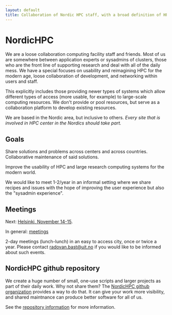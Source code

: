```yaml
---
layout: default
title: Collaboration of Nordic HPC staff, with a broad definition of HPC.
---
```


# NordicHPC

We are a loose collaboration computing facility staff and
friends. Most of us are somewhere between application experts or
sysadmins of clusters, those who are the front line of supporting
research and deal with all of the daily mess. We have a special
focuses on usability and reimagining HPC for the modern age, loose
collaboration of development, and networking within users and staff.

This explicitly includes those providing newer types of systems which
allow different types of access (more usable, for example) to
large-scale computing resources.  We don't provide or pool resources,
but serve as a collaboration platform to develop existing
resources.

We are based in the Nordic area, but inclusive to others.  *Every site
that is involved in HPC center in the Nordics should take part.*


## Goals

Share solutions and problems across centers and across countries.
Collaborative maintenance of said solutions.

Improve the usability of HPC and large research computing systems for
the modern world.

We would like to meet 1-2/year in an informal setting where we share recipes
and issues with the hope of improving the user experience but also the
"sysadmin experience".


## Meetings

Next: [Helsinki, November 14-15](2019-11-14-helsinki).

In general: [meetings](meetings.html)

2-day meetings (lunch-lunch) in an easy to access city, once or twice
a year.  Please contact radovan.bast@uit.no if you would like to be
informed about such events.


## NordicHPC github repository

We create a huge number of small, one-use scripts and larger
projects as part of their daily work.  Why not share them?  The
[NordicHPC github organization](https://github.com/NordicHPC) provides
a way to do that.  It can give your work more visibility, and shared
maintnance can produce better software for all of us.

See the [repository information](repo.html) for more information.
